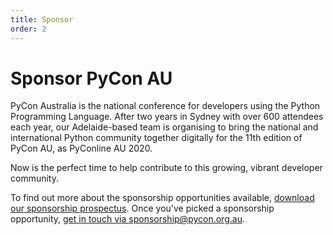 ```yaml
---
title: Sponsor
order: 2
---
```


# Sponsor PyCon AU

PyCon Australia is the national conference for developers using the Python Programming Language. After two years in Sydney with over 600 attendees each year, our Adelaide-based team is organising to bring the national and international Python community together digitally for the 11th edition of PyCon AU, as PyConline AU 2020.

Now is the perfect time to help contribute to this growing, vibrant developer community.

To find out more about the sponsorship opportunities available, <a href="/assets/prospectus.pdf">download our sponsorship prospectus</a>. Once you've picked a sponsorship opportunity, <a href="mailto:sponsorship@pycon.org.au">get in touch via sponsorship@pycon.org.au</a>.
